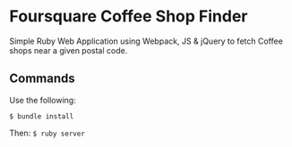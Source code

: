 # Foursquare Coffee Shop Finder
Simple Ruby Web Application using Webpack, JS & jQuery to fetch Coffee shops near a given postal code.

## Commands
Use the following:

```$ bundle install```

Then:
```$ ruby server```

